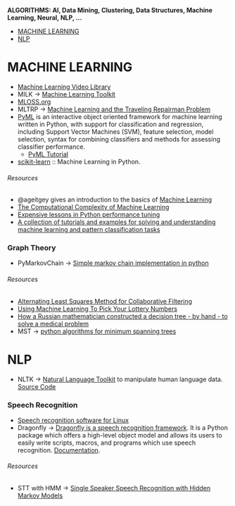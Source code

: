 **ALGORITHMS: AI, Data Mining, Clustering, Data Structures, Machine Learning, Neural, NLP, ...**

* [MACHINE LEARNING](#machine-learning])
* [NLP](#nlp)



# MACHINE LEARNING
* [Machine Learning Video Library](http://work.caltech.edu/library/)
* MILK → [Machine Learning Toolkit](http://www.luispedro.org/software/milk)
* [MLOSS.org](http://mloss.org/software/)
* MLTRP → [Machine Learning and the Traveling Repairman Problem](https://github.com/thejat/mltrp )
* [PyML](http://sourceforge.net/projects/pyml/) is an interactive object oriented framework for machine learning written in Python, with support for classification and regression, including Support Vector Machines (SVM), feature selection, model selection, syntax for combining classifiers and methods for assessing classifier performance. 
   * [PyML Tutorial](http://pyml.sourceforge.net/tutorial.html)
* [scikit-learn](http://scikit-learn.org/stable/) :: Machine Learning in Python.

###### Resources
* @ageitgey gives an introduction to the basics of [Machine Learning](https://medium.com/@ageitgey/machine-learning-is-fun-80ea3ec3c471)
* [The Computational Complexity of Machine Learning](https://www.cs.utexas.edu/~klivans/395t.html)
* [Expensive lessons in Python performance tuning](http://blog.explainmydata.com/2012/07/expensive-lessons-in-python-performance.html)
* [A collection of tutorials and examples for solving and understanding machine learning and pattern classification tasks](https://github.com/rasbt/pattern_classification)


### Graph Theory
* PyMarkovChain  → [Simple markov chain implementation in python](https://github.com/TehMillhouse/PyMarkovChain)
###### Resources
* [Alternating Least Squares Method for Collaborative Filtering](http://bugra.github.io/work/notes/2014-04-19/alternating-least-squares-method-for-collaborative-filtering/)
* [Using Machine Learning To Pick Your Lottery Numbers](http://nbviewer.ipython.org/url/www.onewinner.me/en/devoxxML.ipynb)
* [How a Russian mathematician constructed a decision tree - by hand - to solve a medical problem](http://fastml.com/how-a-russian-mathematician-constructed-a-decision-tree-by-hand-to-solve-a-medical-problem/)
* MST → [python algorithms for minimum spanning trees](http://healthyalgorithms.wordpress.com/2009/01/13/aco-in-python-pads-for-minimum-spanning-trees/)




# NLP
* NLTK → [Natural Language Toolkit](http://www.nltk.org/) to manipulate human language data. [Source Code](https://github.com/nltk/nltk) 

### Speech Recognition
* [Speech recognition software for Linux](http://en.wikipedia.org/wiki/Speech_recognition_software_for_Linux)
* Dragonfly → [Dragonfly is a speech recognition framework](https://code.google.com/p/dragonfly/). It is a Python package which offers a high-level object model and allows its users to easily write scripts, macros, and programs which use speech recognition. [Documentation](https://pythonhosted.org/dragonfly/).

###### Resources
* STT with HMM → [Single Speaker Speech Recognition with Hidden Markov Models](https://kastnerkyle.github.io/blog/2014/05/22/single-speaker-speech-recognition/)

